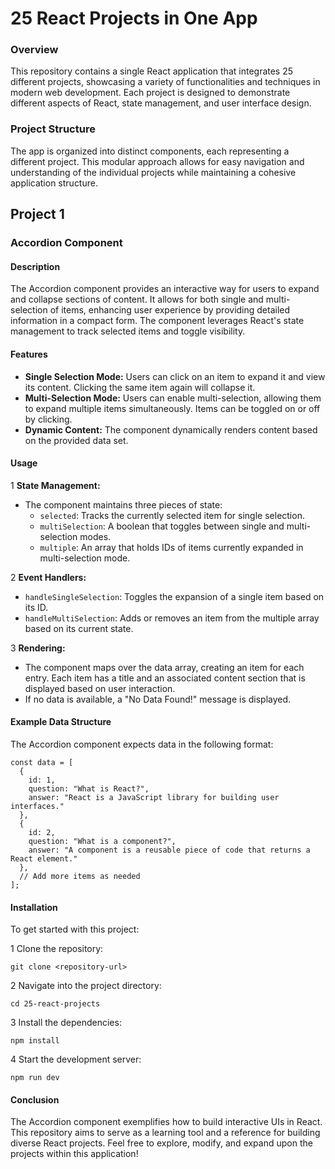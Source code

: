 # 25 React Projects in One App

### Overview

This repository contains a single React application that integrates 25 different projects, showcasing a variety of functionalities and techniques in modern web development. Each project is designed to demonstrate different aspects of React, state management, and user interface design.

### Project Structure

The app is organized into distinct components, each representing a different project. This modular approach allows for easy navigation and understanding of the individual projects while maintaining a cohesive application structure.

## Project 1

### Accordion Component

#### Description

The Accordion component provides an interactive way for users to expand and collapse sections of content. It allows for both single and multi-selection of items, enhancing user experience by providing detailed information in a compact form. The component leverages React's state management to track selected items and toggle visibility.

#### Features

- **Single Selection Mode:** Users can click on an item to expand it and view its content. Clicking the same item again will collapse it.
- **Multi-Selection Mode:** Users can enable multi-selection, allowing them to expand multiple items simultaneously. Items can be toggled on or off by clicking.
- **Dynamic Content:** The component dynamically renders content based on the provided data set.

#### Usage

1 **State Management:**
 - The component maintains three pieces of state:
   - `selected`: Tracks the currently selected item for single selection.
   - `multiSelection`: A boolean that toggles between single and multi-selection modes.
   - `multiple`: An array that holds IDs of items currently expanded in multi-selection mode.

2 **Event Handlers:**

 - `handleSingleSelection`: Toggles the expansion of a single item based on its ID.
 - `handleMultiSelection`: Adds or removes an item from the multiple array based on its current state.

3 **Rendering:**

- The component maps over the data array, creating an item for each entry. Each item has a title and an associated content section that is displayed based on user interaction.
- If no data is available, a "No Data Found!" message is displayed.

#### Example Data Structure

The Accordion component expects data in the following format:

```
const data = [
  {
    id: 1,
    question: "What is React?",
    answer: "React is a JavaScript library for building user interfaces."
  },
  {
    id: 2,
    question: "What is a component?",
    answer: "A component is a reusable piece of code that returns a React element."
  },
  // Add more items as needed
];
```

#### Installation

To get started with this project:

1 Clone the repository:

```
git clone <repository-url>
```

2 Navigate into the project directory:

```
cd 25-react-projects
```

3 Install the dependencies:

```
npm install
```

4 Start the development server:

```
npm run dev
```

#### Conclusion

The Accordion component exemplifies how to build interactive UIs in React. This repository aims to serve as a learning tool and a reference for building diverse React projects. Feel free to explore, modify, and expand upon the projects within this application!